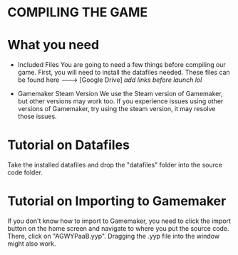 # COMPILING THE GAME

# What you need

- Included Files
You are going to need a few things before compiling our game. First, you will need to install the datafiles needed. These files can be found here ---> [Google Drive] *add links before launch lol*

- Gamemaker Steam Version
We use the Steam version of Gamemaker, but other versions may work too. If you experience issues using other versions of Gamemaker, try using the steam version, it may resolve those issues.

# Tutorial on Datafiles

Take the installed datafiles and drop the "datafiles" folder into the source code folder.

# Tutorial on Importing to Gamemaker

If you don't know how to import to Gamemaker, you need to click the import button on the home screen and navigate to where you put the source code. There, click on "AGWYPaaB.yyp". Dragging the .yyp file into the window might also work.